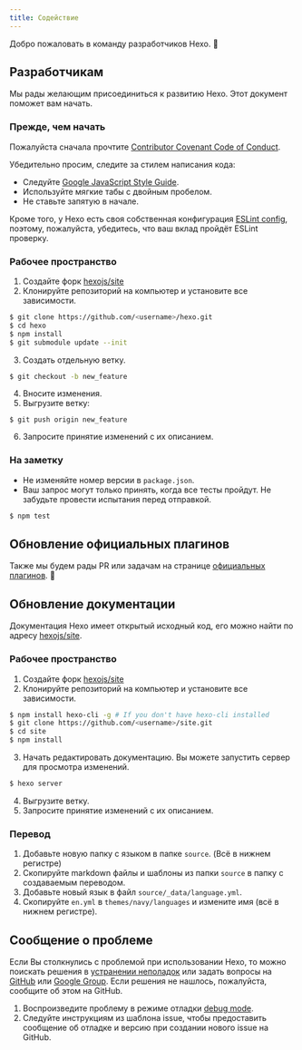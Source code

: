 ```yaml
---
title: Содействие
---
```


Добро пожаловать в команду разработчиков Hexo. 🤗

## Разработчикам

Мы рады желающим присоединиться к развитию Hexo. Этот документ поможет вам начать.

### Прежде, чем начать

Пожалуйста сначала прочтите [Contributor Covenant Code of Conduct](https://github.com/hexojs/hexo/blob/master/CODE_OF_CONDUCT.md).

Убедительно просим, следите за стилем написания кода:

- Следуйте [Google JavaScript Style Guide](https://google.github.io/styleguide/jsguide.html).
- Используйте мягкие табы с двойным пробелом.
- Не ставьте запятую в начале.

Кроме того, у Hexo есть своя собственная конфигурация [ESLint config](https://github.com/hexojs/eslint-config-hexo), поэтому, пожалуйста, убедитесь, что ваш вклад пройдёт ESLint проверку.

### Рабочее пространство

1. Создайте форк [hexojs/site]
2. Клонируйте репозиторий на компьютер и установите все зависимости.

```bash
$ git clone https://github.com/<username>/hexo.git
$ cd hexo
$ npm install
$ git submodule update --init
```

3. Создать отдельную ветку.

```bash
$ git checkout -b new_feature
```

4. Вносите изменения.
5. Выгрузите ветку:

```
$ git push origin new_feature
```

6. Запросите принятие изменений с их описанием.

### На заметку

- Не изменяйте номер версии в `package.json`.
- Ваш запрос могут только принять, когда все тесты пройдут. Не забудьте провести испытания перед отправкой.

```bash
$ npm test
```

## Обновление официальных плагинов

Также мы будем рады PR или задачам на странице [официальных плагинов](https://github.com/hexojs). 🤗

## Обновление документации

Документация Hexo имеет открытый исходный код, его можно найти по адресу [hexojs/site](https://github.com/hexojs/site).

### Рабочее пространство

1. Создайте форк [hexojs/site]
2. Клонируйте репозиторий на компьютер и установите все зависимости.

```bash
$ npm install hexo-cli -g # If you don't have hexo-cli installed
$ git clone https://github.com/<username>/site.git
$ cd site
$ npm install
```

3. Начать редактировать документацию. Вы можете запустить сервер для просмотра изменений.

```bash
$ hexo server
```

4. Выгрузите ветку.
5. Запросите принятие изменений с их описанием.

### Перевод

1. Добавьте новую папку с языком в папке `source`. (Всё в нижнем регистре)
2. Скопируйте markdown файлы и шаблоны из папки `source` в папку с создаваемым переводом.
3. Добавьте новый язык в файл `source/_data/language.yml`.
4. Скопируйте `en.yml` в `themes/navy/languages` и измените имя (всё в нижнем регистре).

## Сообщение о проблеме

Если Вы столкнулись с проблемой при использовании Hexo, то можно поискать решения в [устранении неполадок](troubleshooting.html) или задать вопросы на [GitHub](https://github.com/hexojs/hexo/issues) или [Google Group](https://groups.google.com/group/hexo). Если решения не нашлось, пожалуйста, сообщите об этом на GitHub.

1. Воспроизведите проблему в режиме отладки [debug mode](commands.html#Режим-отладки).
2. Следуйте инструкциям из шаблона issue, чтобы предоставить сообщение об отладке и версию при создании нового issue на GitHub.

[hexojs/hexo]: https://github.com/hexojs/hexo
[hexojs/site]: https://github.com/hexojs/site
